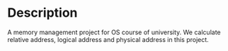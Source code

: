 # Description
A memory management project for OS course of university. We calculate relative address, logical address and physical address in this project.